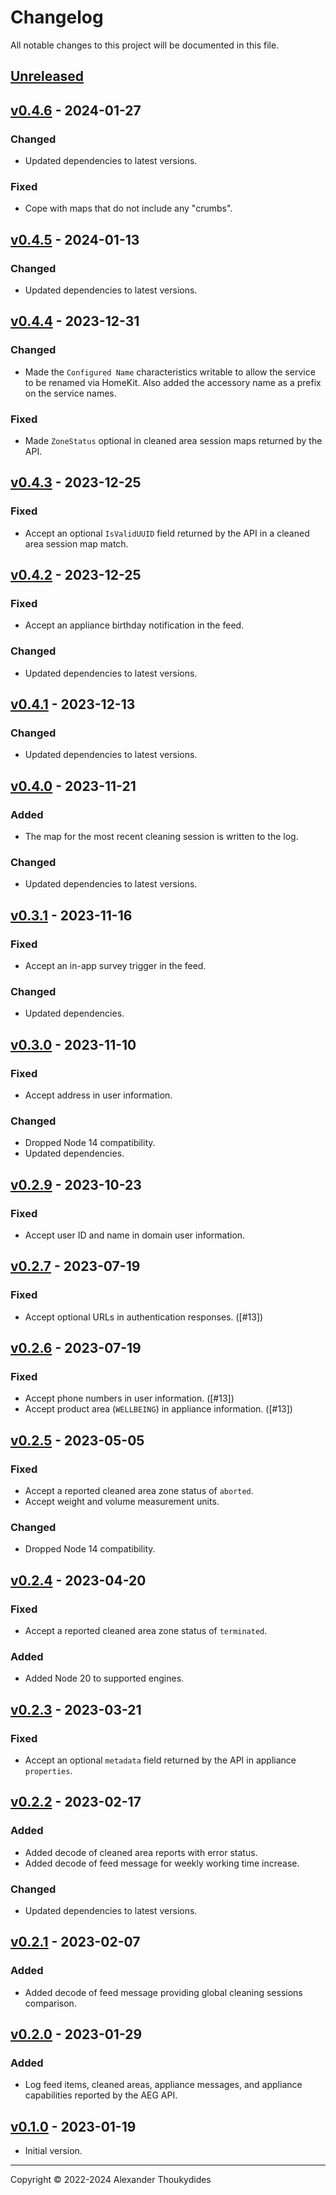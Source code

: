 # Changelog

All notable changes to this project will be documented in this file.

## [Unreleased]

## [v0.4.6] - 2024-01-27
### Changed
* Updated dependencies to latest versions.
### Fixed
* Cope with maps that do not include any "crumbs".

## [v0.4.5] - 2024-01-13
### Changed
* Updated dependencies to latest versions.

## [v0.4.4] - 2023-12-31
### Changed
* Made the `Configured Name` characteristics writable to allow the service to be renamed via HomeKit. Also added the accessory name as a prefix on the service names.
### Fixed
* Made `ZoneStatus` optional in cleaned area session maps returned by the API.

## [v0.4.3] - 2023-12-25
### Fixed
* Accept an optional `IsValidUUID` field returned by the API in a cleaned area session map match.

## [v0.4.2] - 2023-12-25
### Fixed
* Accept an appliance birthday notification in the feed.
### Changed
* Updated dependencies to latest versions.

## [v0.4.1] - 2023-12-13
### Changed
* Updated dependencies to latest versions.

## [v0.4.0] - 2023-11-21
### Added
* The map for the most recent cleaning session is written to the log.
### Changed
* Updated dependencies to latest versions.

## [v0.3.1] - 2023-11-16
### Fixed
* Accept an in-app survey trigger in the feed.
### Changed
* Updated dependencies.

## [v0.3.0] - 2023-11-10
### Fixed
* Accept address in user information.
### Changed
* Dropped Node 14 compatibility.
* Updated dependencies.

## [v0.2.9] - 2023-10-23
### Fixed
* Accept user ID and name in domain user information.

## [v0.2.7] - 2023-07-19
### Fixed
* Accept optional URLs in authentication responses. ([#13])

## [v0.2.6] - 2023-07-19
### Fixed
* Accept phone numbers in user information. ([#13])
* Accept product area (`WELLBEING`) in appliance information. ([#13])

## [v0.2.5] - 2023-05-05
### Fixed
* Accept a reported cleaned area zone status of `aborted`.
* Accept weight and volume measurement units.
### Changed
* Dropped Node 14 compatibility.

## [v0.2.4] - 2023-04-20
### Fixed
* Accept a reported cleaned area zone status of `terminated`.
### Added
* Added Node 20 to supported engines.

## [v0.2.3] - 2023-03-21
### Fixed
* Accept an optional `metadata` field returned by the API in appliance `properties`.

## [v0.2.2] - 2023-02-17
### Added
* Added decode of cleaned area reports with error status.
* Added decode of feed message for weekly working time increase.
### Changed
* Updated dependencies to latest versions.

## [v0.2.1] - 2023-02-07
### Added
* Added decode of feed message providing global cleaning sessions comparison.

## [v0.2.0] - 2023-01-29
### Added
* Log feed items, cleaned areas, appliance messages, and appliance capabilities reported by the AEG API.

## [v0.1.0] - 2023-01-19
* Initial version.

---

Copyright © 2022-2024 Alexander Thoukydides

[Unreleased]:       https://github.com/thoukydides/homebridge-aeg-robot/compare/v0.4.6...HEAD
[v0.4.6]:           https://github.com/thoukydides/homebridge-aeg-robot/compare/v0.4.5...v0.4.6
[v0.4.5]:           https://github.com/thoukydides/homebridge-aeg-robot/compare/v0.4.4...v0.4.5
[v0.4.4]:           https://github.com/thoukydides/homebridge-aeg-robot/compare/v0.4.3...v0.4.4
[v0.4.3]:           https://github.com/thoukydides/homebridge-aeg-robot/compare/v0.4.2...v0.4.3
[v0.4.2]:           https://github.com/thoukydides/homebridge-aeg-robot/compare/v0.4.1...v0.4.2
[v0.4.1]:           https://github.com/thoukydides/homebridge-aeg-robot/compare/v0.4.0...v0.4.1
[v0.4.0]:           https://github.com/thoukydides/homebridge-aeg-robot/compare/v0.3.1...v0.4.0
[v0.3.1]:           https://github.com/thoukydides/homebridge-aeg-robot/compare/v0.3.0...v0.3.1
[v0.3.0]:           https://github.com/thoukydides/homebridge-aeg-robot/compare/v0.2.9...v0.3.0
[v0.2.9]:           https://github.com/thoukydides/homebridge-aeg-robot/compare/v0.2.7...v0.2.9
[v0.2.7]:           https://github.com/thoukydides/homebridge-aeg-robot/compare/v0.2.6...v0.2.7
[v0.2.6]:           https://github.com/thoukydides/homebridge-aeg-robot/compare/v0.2.5...v0.2.6
[v0.2.5]:           https://github.com/thoukydides/homebridge-aeg-robot/compare/v0.2.4...v0.2.5
[v0.2.4]:           https://github.com/thoukydides/homebridge-aeg-robot/compare/v0.2.3...v0.2.4
[v0.2.3]:           https://github.com/thoukydides/homebridge-aeg-robot/compare/v0.2.2...v0.2.3
[v0.2.2]:           https://github.com/thoukydides/homebridge-aeg-robot/compare/v0.2.1...v0.2.2
[v0.2.1]:           https://github.com/thoukydides/homebridge-aeg-robot/compare/v0.2.0...v0.2.1
[v0.2.0]:           https://github.com/thoukydides/homebridge-aeg-robot/compare/v0.1.0...v0.2.0
[v0.1.0]:           https://github.com/thoukydides/homebridge-aeg-robot/releases/tag/v0.1.0
